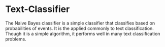 # Text-Classifier
The Naive Bayes classifier is a simple classifier that classifies based on probabilities of events. It is the applied commonly to text classification. Though it is a simple algorithm, it performs well in many text classification problems.
